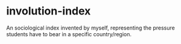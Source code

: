 # involution-index
An sociological index invented by myself, representing the pressure students have to bear in a specific country/region.
